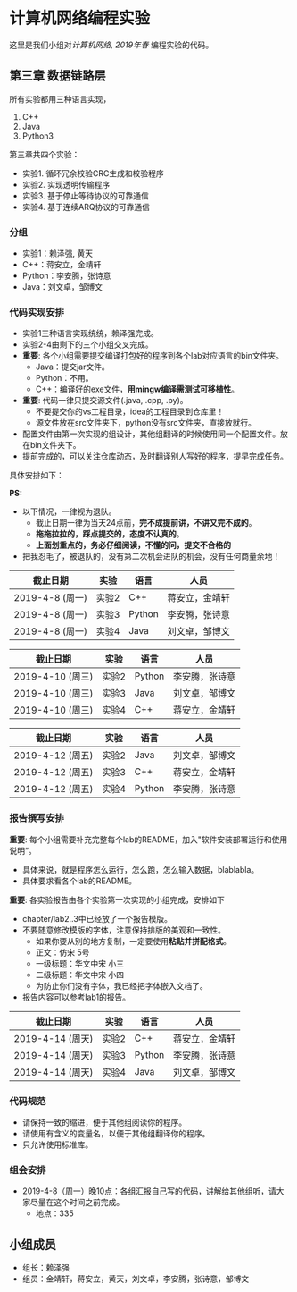 # 计算机网络编程实验

这里是我们小组对*计算机网络, 2019年春* 编程实验的代码。

## 第三章 数据链路层

所有实验都用三种语言实现，

1. C++
2. Java
3. Python3

第三章共四个实验：

- 实验1. 循环冗余校验CRC生成和校验程序
- 实验2. 实现透明传输程序
- 实验3. 基于停止等待协议的可靠通信
- 实验4. 基于连续ARQ协议的可靠通信

### 分组

- 实验1：赖泽强, 黄天
- C++：蒋安立，金靖轩
- Python：李安腾，张诗意
- Java：刘文卓，邹博文

### 代码实现安排

- 实验1三种语言实现统统，赖泽强完成。
- 实验2-4由剩下的三个小组交叉完成。
- **重要**: 各个小组需要提交编译打包好的程序到各个lab对应语言的bin文件夹。
  - Java：提交jar文件。
  - Python：不用。
  - C++：编译好的exe文件，**用mingw编译需测试可移植性**。
- **重要**: 代码一律只提交源文件(.java, .cpp, .py)。
  - 不要提交你的vs工程目录，idea的工程目录到仓库里！
  - 源文件放在src文件夹下，python没有src文件夹，直接放就行。
- 配置文件由第一次实现的组设计，其他组翻译的时候使用同一个配置文件。放在bin文件夹下。
- 提前完成的，可以关注仓库动态，及时翻译别人写好的程序，提早完成任务。

具体安排如下：

**PS:** 

- 以下情况，一律视为退队。
  - 截止日期一律为当天24点前，**完不成提前讲，不讲又完不成的**。
  - **拖拖拉拉的，踩点提交的，态度不认真的**。
  - **上面划重点的，务必仔细阅读，不懂的问，提交不合格的**
- 把我忍毛了，被退队的，没有第二次机会进队的机会，没有任何商量余地！

| 截止日期        | 实验  | 语言   | 人员           |
| --------------- | ----- | ------ | -------------- |
| 2019-4-8 (周一) | 实验2 | C++    | 蒋安立，金靖轩 |
| 2019-4-8 (周一) | 实验3 | Python | 李安腾，张诗意 |
| 2019-4-8 (周一) | 实验4 | Java   | 刘文卓，邹博文 |

| 截止日期         | 实验  | 语言   | 人员           |
| ---------------- | ----- | ------ | -------------- |
| 2019-4-10 (周三) | 实验2 | Python | 李安腾，张诗意 |
| 2019-4-10 (周三) | 实验3 | Java   | 刘文卓，邹博文 |
| 2019-4-10 (周三) | 实验4 | C++    | 蒋安立，金靖轩 |

| 截止日期         | 实验  | 语言   | 人员           |
| ---------------- | ----- | ------ | -------------- |
| 2019-4-12 (周五) | 实验2 | Java   | 刘文卓，邹博文 |
| 2019-4-12 (周五) | 实验3 | C++    | 蒋安立，金靖轩 |
| 2019-4-12 (周五) | 实验4 | Python | 李安腾，张诗意 |

### 报告撰写安排

**重要**: 每个小组需要补充完整每个lab的README，加入"软件安装部署运行和使用说明”。

- 具体来说，就是程序怎么运行，怎么跑，怎么输入数据，blablabla。
- 具体要求看各个lab的README。

**重要**: 各实验报告由各个实验第一次实现的小组完成，安排如下

- chapter/lab2..3中已经放了一个报告模版。
- 不要随意修改模版的字体，注意保持排版的美观和一致性。
  - 如果你要从别的地方复制，一定要使用**粘贴并拼配格式**。
  - 正文：仿宋 5号 
  - 一级标题：华文中宋 小三
  - 二级标题：华文中宋 小四
  - 为防止你们没有字体，我已经把字体嵌入文档了。
- 报告内容可以参考lab1的报告。

| 截止日期         | 实验  | 语言   | 人员           |
| ---------------- | ----- | ------ | -------------- |
| 2019-4-14 (周天) | 实验2 | C++    | 蒋安立，金靖轩 |
| 2019-4-14 (周天) | 实验3 | Python | 李安腾，张诗意 |
| 2019-4-14 (周天) | 实验4 | Java   | 刘文卓，邹博文 |

### 代码规范

- 请保持一致的缩进，便于其他组阅读你的程序。
- 请使用有含义的变量名，以便于其他组翻译你的程序。
- 只允许使用标准库。

### 组会安排

- 2019-4-8（周一）晚10点：各组汇报自己写的代码，讲解给其他组听，请大家尽量在这个时间之前完成。
  - 地点：335

## 小组成员

- 组长：赖泽强
- 组员：金靖轩，蒋安立，黄天，刘文卓，李安腾，张诗意，邹博文


